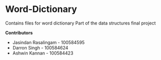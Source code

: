 # Word-Dictionary
Contains files for word dictionary
Part of the data structures final project

**Contributors**

<ul>
	<li>Jasindan Rasalingam - 100584595</li>
	<li>Darron Singh - 100584624</li>
	<li>Ashwin Kannan - 100584423</li>
</ul>
